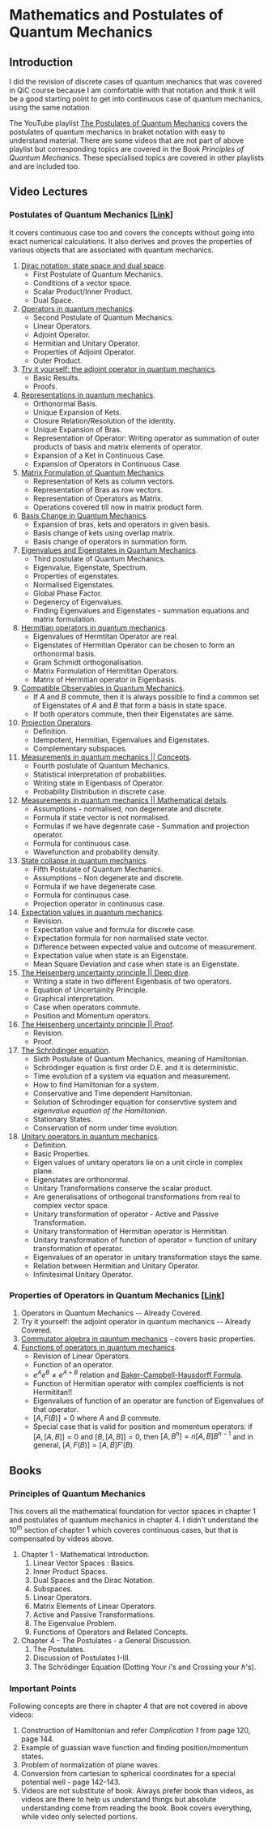 # Mathematics and Postulates of Quantum Mechanics
## Introduction
I did the revision of discrete cases of quantum mechanics that was covered in QiC course because I am comfortable with that notation and think it will be a good starting point to get into continuous case of quantum mechanics, using the same notation.

The YouTube playlist [The Postulates of Quantum Mechanics](https://www.youtube.com/playlist?list=PL8W2boV7eVfmMcKF-ljTvAJQ2z-vILSxb) covers the postulates of quantum mechanics in braket notation with easy to understand material.
There are some videos that are not part of above playlist but corresponding topics are covered in the Book _Principles of Quantum Mechanics_. These specialised topics are covered in other playlists and are included too.

## Video Lectures
### Postulates of Quantum Mechanics [[Link](https://www.youtube.com/playlist?list=PL8W2boV7eVfmMcKF-ljTvAJQ2z-vILSxb)]
It covers continuous case too and covers the concepts without going into exact numerical calculations. It also derives and proves the properties of various objects that are associated with quantum mechanics.
1. [Dirac notation: state space and dual space](https://www.youtube.com/watch?v=hJoWM9jf0gU).
   - First Postulate of Quantum Mechanics.
   - Conditions of a vector space.
   - Scalar Product/Inner Product.
   - Dual Space.
2. [Operators in quantum mechanics](https://www.youtube.com/watch?v=pNFna7zZbgE).
   - Second Postulate of Quantum Mechanics.
   - Linear Operators.
   - Adjoint Operator.
   - Hermitian and Unitary Operator.
   - Properties of Adjoint Operator.
   - Outer Product.
3. [Try it yourself: the adjoint operator in quantum mechanics](https://www.youtube.com/watch?v=b_DcsVCtP5I).
   - Basic Results.
   - Proofs.
4. [Representations in quantum mechanics](https://www.youtube.com/watch?v=rp2k2oR5ZQ8).
   - Orthonormal Basis.
   - Unique Expansion of Kets.
   - Closure Relation/Resolution of the identity.
   - Unique Expansion of Bras.
   - Representation of Operator: Writing operator as summation of outer products of basis and matrix elements of operator.
   - Expansion of a Ket in Continuous Case.
   - Expansion of Operators in Continuous Case.
5. [Matrix Formulation of Quantum Mechanics](https://www.youtube.com/watch?v=wIwnb1ldYTI).
   - Representation of Kets as column vectors.
   - Representation of Bras as row vectors.
   - Representation of Operators as Matrix.
   - Operations covered till now in matrix product form.
6. [Basis Change in Quantum Mechanics](https://www.youtube.com/watch?v=CDmXvPDMIFs).
   - Expansion of bras, kets and operators in given basis.
   - Basis change of kets using overlap matrix.
   - Basis change of operators in summation form.
7. [Eigenvalues and Eigenstates in Quantum Mechanics](https://www.youtube.com/watch?v=p1zg-c1nvwQ).
   - Third postulate of Quantum Mechanics.
   - Eigenvalue, Eigenstate, Spectrum.
   - Properties of eigenstates.
   - Normalised Eigenstates.
   - Global Phase Factor.
   - Degenercy of Eigenvalues.
   - Finding Eigenvalues and Eigenstates - summation equations and matrix formulation.
8. [Hermitian operators in quantum mechanics](https://www.youtube.com/watch?v=XIgDUfyrLAY).
   - Eigenvalues of Hermtitan Operator are real.
   - Eigenstates of Hermitian Operator can be chosen to form an orthonormal basis.
   - Gram Schmidt orthogonalisation.
   - Matrix Formulation of Hermititan Operators.
   - Matrix of Hermitian operator in Eigenbasis.
9. [Compatible Observables in Quantum Mechanics](https://www.youtube.com/watch?v=IhJvX4H7xkA).
   - If $A$ and $B$ commute, then it is always possible to find a common set of Eigenstates of $A$ and $B$ that form a basis in state space.
   - If both operators commute, then their Eigenstates are same.
10. [Projection Operators](https://www.youtube.com/watch?v=M9V4hhqyrKQ).
    - Definition.
    - Idempotent, Hermitian, Eigenvalues and Eigenstates.
    - Complementary subspaces.
11. [Measurements in quantum mechanics || Concepts](https://www.youtube.com/watch?v=u1R3kRWh1ek).
    - Fourth postulate of Quantum Mechanics.
    - Statistical interpretation of probabilities.
    - Writing state in Eigenbasis of Operator.
    - Probability Distribution in discrete case.
12. [Measurements in quantum mechanics || Mathematical details](https://www.youtube.com/watch?v=odLwUXKY0Js).
    - Assumptions - normalised, non degenerate and discrete.
    - Formula if state vector is not normalised.
    - Formulas if we have degenrate case - Summation and projection operator.
    - Formula for continuous case.
    - Wavefunction and probability density.
13. [State collapse in quantum mechanics](https://www.youtube.com/watch?v=UaC-gLZ0Zvc).
    - Fifth Postulate of Quantum Mechanics.
    - Assumptions - Non degenerate and discrete.
    - Formula if we have degenerate case.
    - Formula for continuous case.
    - Projection operator in continuous case.
14. [Expectation values in quantum mechanics](https://www.youtube.com/watch?v=rEm-Ejg5xek).
    - Revision.
    - Expectation value and formula for discrete case.
    - Expectation formula for non normalised state vector.
    - Difference between expected value and outcome of measurement.
    - Expectation value when state is an Eigenstate.
    - Mean Square Deviation and case when state is an Eigenstate.
15. [The Heisenberg uncertainty principle || Deep dive](https://www.youtube.com/watch?v=pfjQtyLBBHw).
    - Writing a state in two different Eigenbasis of two operators.
    - Equation of Uncertainity Principle.
    - Graphical interpretation.
    - Case when operators commute.
    - Position and Momentum operators.
16. [The Heisenberg uncertainty principle || Proof](https://www.youtube.com/watch?v=fsC5Mhd7YUc).
    - Revision.
    - Proof.
17. [The Schrödinger equation](https://www.youtube.com/watch?v=CKpx9hkQ3HM).
    - Sixth Postulate of Quantum Mechanics, meaning of Hamiltonian.
    - Schrödinger equation is first order D.E. and it is deterministic.
    - Time evolution of a system via equation and measurement.
    - How to find Hamiltonian for a system.
    - Conservative and Time dependent Hamiltonian.
    - Solution of Schrodinger equation for conservtive system and _eigenvalue equation of the Hamiltonian_.
    - Stationary States.
    - Conservation of norm under time evolution.
18. [Unitary operators in quantum mechanics](https://www.youtube.com/watch?v=baIT6HaaYuQ).
    - Definition.
    - Basic Properties.
    - Eigen values of unitary operators lie on a unit circle in complex plane.
    - Eigenstates are orthonormal.
    - Unitary Transformations conserve the scalar product.
    - Are generalisations of orthogonal transformations from real to complex vector space.
    - Unitary transformation of operator - Active and Passive Transformation.
    - Unitary transformation of Hermitian operator is Hermititan.
    - Unitary transformation of function of operator = function of unitary transformation of operator.
    - Eigenvalues of an operator in unitary transformation stays the same.
    - Relation between Hermitian and Unitary Operator.
    - Infinitesimal Unitary Operator.

### Properties of Operators in Quantum Mechanics [[Link](https://www.youtube.com/playlist?list=PL8W2boV7eVfnb10T_COKPozxEYzEKDwns)]
1. Operators in Quantum Mechanics -- Already Covered.
2. Try it yourself: the adjoint operator in quantum mechanics -- Already Covered.
3. [Commutator algebra in qauntum mechanics](https://www.youtube.com/watch?v=57xgSIV9PY0) - covers basic properties.
4. [Functions of operators in quantum mechanics](https://www.youtube.com/watch?v=nqLEbrzVsk4).
   - Revision of Linear Operators.
   - Function of an operator.
   - $e^{A}e^{B}\neq e^{A+B}$ relation and [Baker-Campbell-Hausdorff Formula](http://webhome.phy.duke.edu/~mehen/760/ProblemSets/BCH.pdf).
   - Function of Hermitian operator with complex coefficients is not Hermititan!!
   - Eigenvalues of function of an operator are function of Eigenvalues of that operator.
   - $[A,F(B)]=0$ where $A$ and $B$ commute.
   - Special case that is valid for position and momentum operators: if $[A,[A,B]]=0$ and $[B,[A,B]]=0$, then $[A,B^n]=n[A,B]B^{n-1}$ and in general, $[A,F(B)]=[A,B]F'(B)$.

## Books
### Principles of Quantum Mechanics
This covers all the mathematical foundation for vector spaces in chapter 1 and postulates of quantum mechanics in chapter 4. I didn't understand the $10^{th}$ section of chapter 1 which coveres continuous cases, but that is compensated by videos above.
1. Chapter 1 - Mathematical Introduction.
   1. Linear Vector Spaces : Basics.
   2. Inner Product Spaces.
   3. Dual Spaces and the Dirac Notation.
   4. Subspaces.
   5. Linear Operators.
   6. Matrix Elements of Linear Operators.
   7. Active and Passive Transformations.
   8. The Eigenvalue Problem.
   9. Functions of Operators and Related Concepts.
2. Chapter 4 - The Postulates - a General Discussion.
   1. The Postulates.
   2. Discussion of Postulates I-III.
   3. The Schrödinger Equation (Dotting Your $i$'s and Crossing your $\hbar$'s).

### Important Points
Following concepts are there in chapter 4 that are not covered in above videos:
1. Construction of Hamiltonian and refer _Complication 1_ from page 120, page 144.
2. Example of guassian wave function and finding position/momentum states.
3. Problem of normalization of plane waves.
4. Conversion from cartesian to spherical coordinates for a special potential well - page 142-143.
5. Videos are not substitute of book. Always prefer book than videos, as videos are there to help us understand things but absolute understanding come from reading the book. Book covers everything, while video only selected portions.
